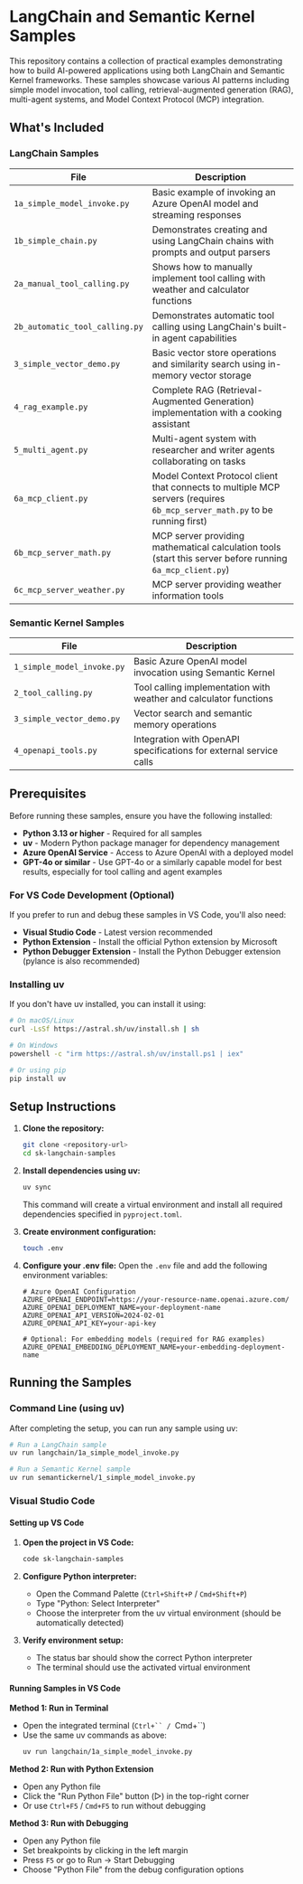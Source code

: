 # LangChain and Semantic Kernel Samples

This repository contains a collection of practical examples demonstrating how to build AI-powered applications using both LangChain and Semantic Kernel frameworks. These samples showcase various AI patterns including simple model invocation, tool calling, retrieval-augmented generation (RAG), multi-agent systems, and Model Context Protocol (MCP) integration.

## What's Included

### LangChain Samples

| File | Description |
|------|-------------|
| `1a_simple_model_invoke.py` | Basic example of invoking an Azure OpenAI model and streaming responses |
| `1b_simple_chain.py` | Demonstrates creating and using LangChain chains with prompts and output parsers |
| `2a_manual_tool_calling.py` | Shows how to manually implement tool calling with weather and calculator functions |
| `2b_automatic_tool_calling.py` | Demonstrates automatic tool calling using LangChain's built-in agent capabilities |
| `3_simple_vector_demo.py` | Basic vector store operations and similarity search using in-memory vector storage |
| `4_rag_example.py` | Complete RAG (Retrieval-Augmented Generation) implementation with a cooking assistant |
| `5_multi_agent.py` | Multi-agent system with researcher and writer agents collaborating on tasks |
| `6a_mcp_client.py` | Model Context Protocol client that connects to multiple MCP servers (requires `6b_mcp_server_math.py` to be running first) |
| `6b_mcp_server_math.py` | MCP server providing mathematical calculation tools (start this server before running `6a_mcp_client.py`) |
| `6c_mcp_server_weather.py` | MCP server providing weather information tools |

### Semantic Kernel Samples

| File | Description |
|------|-------------|
| `1_simple_model_invoke.py` | Basic Azure OpenAI model invocation using Semantic Kernel |
| `2_tool_calling.py` | Tool calling implementation with weather and calculator functions |
| `3_simple_vector_demo.py` | Vector search and semantic memory operations |
| `4_openapi_tools.py` | Integration with OpenAPI specifications for external service calls |

## Prerequisites

Before running these samples, ensure you have the following installed:

- **Python 3.13 or higher** - Required for all samples
- **uv** - Modern Python package manager for dependency management
- **Azure OpenAI Service** - Access to Azure OpenAI with a deployed model
- **GPT-4o or similar** - Use GPT-4o or a similarly capable model for best results, especially for tool calling and agent examples

### For VS Code Development (Optional)

If you prefer to run and debug these samples in VS Code, you'll also need:

- **Visual Studio Code** - Latest version recommended
- **Python Extension** - Install the official Python extension by Microsoft
- **Python Debugger Extension** - Install the Python Debugger extension (pylance is also recommended)

### Installing uv

If you don't have uv installed, you can install it using:

```bash
# On macOS/Linux
curl -LsSf https://astral.sh/uv/install.sh | sh

# On Windows
powershell -c "irm https://astral.sh/uv/install.ps1 | iex"

# Or using pip
pip install uv
```

## Setup Instructions

1. **Clone the repository:**
   ```bash
   git clone <repository-url>
   cd sk-langchain-samples
   ```

2. **Install dependencies using uv:**
   ```bash
   uv sync
   ```
   This command will create a virtual environment and install all required dependencies specified in `pyproject.toml`.

3. **Create environment configuration:**
   ```bash
   touch .env
   ```

4. **Configure your .env file:**
   Open the `.env` file and add the following environment variables:

   ```env
   # Azure OpenAI Configuration
   AZURE_OPENAI_ENDPOINT=https://your-resource-name.openai.azure.com/
   AZURE_OPENAI_DEPLOYMENT_NAME=your-deployment-name
   AZURE_OPENAI_API_VERSION=2024-02-01
   AZURE_OPENAI_API_KEY=your-api-key
   
   # Optional: For embedding models (required for RAG examples)
   AZURE_OPENAI_EMBEDDING_DEPLOYMENT_NAME=your-embedding-deployment-name
   ```

## Running the Samples

### Command Line (using uv)

After completing the setup, you can run any sample using uv:

```bash
# Run a LangChain sample
uv run langchain/1a_simple_model_invoke.py

# Run a Semantic Kernel sample
uv run semantickernel/1_simple_model_invoke.py
```

### Visual Studio Code

#### Setting up VS Code

1. **Open the project in VS Code:**
   ```bash
   code sk-langchain-samples
   ```

2. **Configure Python interpreter:**
   - Open the Command Palette (`Ctrl+Shift+P` / `Cmd+Shift+P`)
   - Type "Python: Select Interpreter"
   - Choose the interpreter from the uv virtual environment (should be automatically detected)

3. **Verify environment setup:**
   - The status bar should show the correct Python interpreter
   - The terminal should use the activated virtual environment

#### Running Samples in VS Code

**Method 1: Run in Terminal**
- Open the integrated terminal (`Ctrl+`` / `Cmd+``)
- Use the same uv commands as above:
  ```bash
  uv run langchain/1a_simple_model_invoke.py
  ```

**Method 2: Run with Python Extension**
- Open any Python file
- Click the "Run Python File" button (▷) in the top-right corner
- Or use `Ctrl+F5` / `Cmd+F5` to run without debugging

**Method 3: Run with Debugging**
- Open any Python file
- Set breakpoints by clicking in the left margin
- Press `F5` or go to Run → Start Debugging
- Choose "Python File" from the debug configuration options
